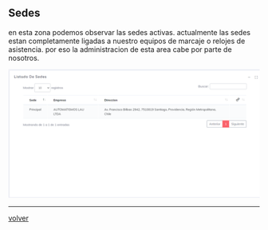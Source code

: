 
## Sedes

en esta zona podemos observar las sedes activas. actualmente las sedes estan completamente ligadas a nuestro equipos de marcaje o relojes de asistencia. por eso la administracion de esta area cabe por parte de nosotros.

![sedes](../img/Sedes.png)



---

[volver](./index.md)